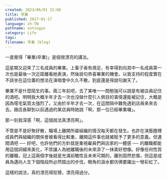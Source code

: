 ```yaml
---
created: 2023/06/01 22:08
title: 卒業
published: 2017-01-17
language: zh-TW
pathname: sotsugyo
category: Life
tags:
filename: 卒業 (blog)
---
```

一直覺得「畢業(卒業)」是個很漂亮的講法。

這星期又迎來了三名成員的畢業。上輩子香有燒足，有幸得到向其中一名成員第一次也是最後一次近距離看她表演，然後說句恭喜畢業的機會。以我支持的程度實在不該坐在這位置的想法在演唱會中久久不散，到底還是得說句謝天了。

畢業不是什麼陌生的事。兩三年前吧，去了某唯一一間勉強可以說是有被店員記住的酒吧。明明我大概半年才去一次也沒做什麼引人側目的事情還能被記住，大概是因為噁宅氣質太強烈了。又由於半年才去一次，在這間隔中難免遇到店員來來去去。跟店長聊到以前遇過的某店員時她說「啊，那一位已經畢業囉」。

那一刻我深感「啊，這個說法真漂亮啊」。

不管是不是好聚好散，職場上離開所屬組織的情況每天都在發生。也許在演藝圈裡成員們與組織的關係會被看得比較重，離開這件事也就被賦予了更多的意義。但連間酒吧 ── 好吧，也許他們的方針就是重視雇員們與店家的一體感 ── 的離職都能用這個詞綴來美化，不禁讓人為她離職後的未來添了一抹美好想像。好像任何性質的離職，冠上這兩個字後就是充滿前瞻性且未來可期的。離別固然悲傷，但這是成員為邁向人生下個階段所必然踏出的步伐，眼角的淚水都彷彿要躍出一彎彩虹了。

這樣的說法，真的漂亮得狡猾，漂亮得過分。